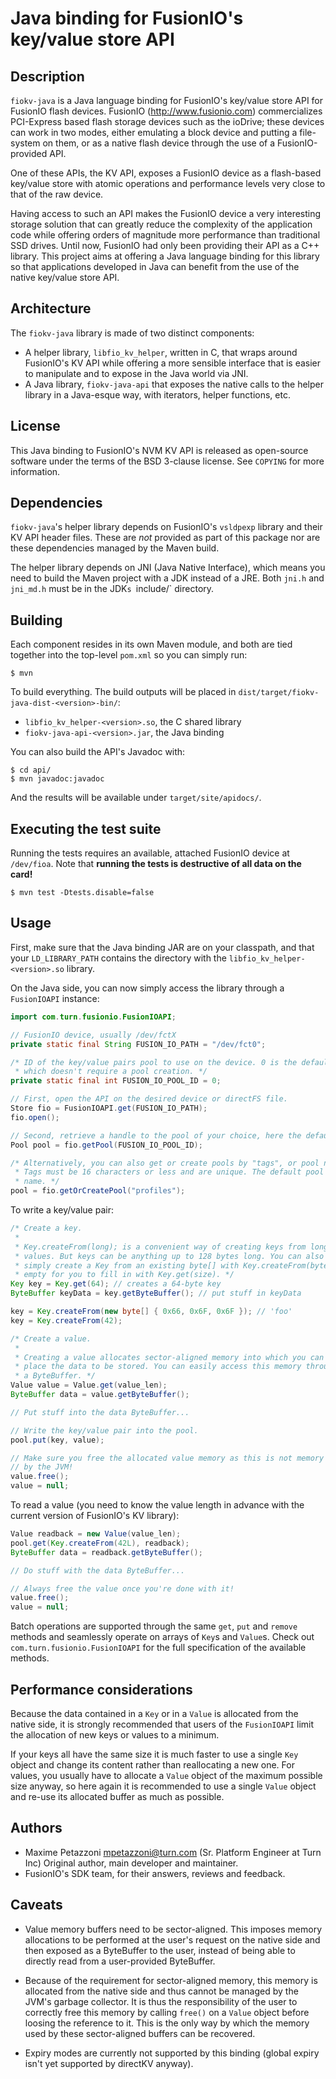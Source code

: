 Java binding for FusionIO's key/value store API
===============================================

Description
-----------

`fiokv-java` is a Java language binding for FusionIO's key/value store API for
FusionIO flash devices. FusionIO (http://www.fusionio.com) commercializes
PCI-Express based flash storage devices such as the ioDrive; these devices can
work in two modes, either emulating a block device and putting a file-system on
them, or as a native flash device through the use of a FusionIO-provided API.

One of these APIs, the KV API, exposes a FusionIO device as a flash-based
key/value store with atomic operations and performance levels very close to
that of the raw device.

Having access to such an API makes the FusionIO device a very interesting
storage solution that can greatly reduce the complexity of the application code
while offering orders of magnitude more performance than traditional SSD
drives. Until now, FusionIO had only been providing their API as a C++ library.
This project aims at offering a Java language binding for this library so that
applications developed in Java can benefit from the use of the native key/value
store API.


Architecture
------------

The `fiokv-java` library is made of two distinct components:

* A helper library, `libfio_kv_helper`, written in C, that wraps around
  FusionIO's KV API while offering a more sensible interface that is easier to
  manipulate and to expose in the Java world via JNI.
* A Java library, `fiokv-java-api` that exposes the native calls to the helper
  library in a Java-esque way, with iterators, helper functions, etc.


License
-------

This Java binding to FusionIO's NVM KV API is released as open-source software
under the terms of the BSD 3-clause license. See `COPYING` for more
information.


Dependencies
------------

`fiokv-java`'s helper library depends on FusionIO's `vsldpexp` library and
their KV API header files. These are _not_ provided as part of this package nor
are these dependencies managed by the Maven build.

The helper library depends on JNI (Java Native Interface), which means you need
to build the Maven project with a JDK instead of a JRE. Both `jni.h` and
`jni_md.h` must be in the JDK`s `include/` directory.


Building
--------

Each component resides in its own Maven module, and both are tied together into
the top-level `pom.xml` so you can simply run:

```
$ mvn
```

To build everything. The build outputs will be placed in
`dist/target/fiokv-java-dist-<version>-bin/`:

* `libfio_kv_helper-<version>.so`, the C shared library
* `fiokv-java-api-<version>.jar`, the Java binding

You can also build the API's Javadoc with:

```
$ cd api/
$ mvn javadoc:javadoc
```

And the results will be available under `target/site/apidocs/`.


Executing the test suite
------------------------

Running the tests requires an available, attached FusionIO device at
`/dev/fioa`. Note that **running the tests is destructive of all data on the
card!**

```
$ mvn test -Dtests.disable=false
```

Usage
-----

First, make sure that the Java binding JAR are on your classpath, and that your
`LD_LIBRARY_PATH` contains the directory with the
`libfio_kv_helper-<version>.so` library.

On the Java side, you can now simply access the library through a
`FusionIOAPI` instance:

```java
import com.turn.fusionio.FusionIOAPI;

// FusionIO device, usually /dev/fctX
private static final String FUSION_IO_PATH = "/dev/fct0";

/* ID of the key/value pairs pool to use on the device. 0 is the default pool
 * which doesn't require a pool creation. */
private static final int FUSION_IO_POOL_ID = 0;

// First, open the API on the desired device or directFS file.
Store fio = FusionIOAPI.get(FUSION_IO_PATH);
fio.open();

// Second, retrieve a handle to the pool of your choice, here the default pool.
Pool pool = fio.getPool(FUSION_IO_POOL_ID);

/* Alternatively, you can also get or create pools by "tags", or pool names.
 * Tags must be 16 characters or less and are unique. The default pool has no
 * name. */
pool = fio.getOrCreatePool("profiles");
```

To write a key/value pair:

```java
/* Create a key.
 *
 * Key.createFrom(long); is a convenient way of creating keys from long integer
 * values. But keys can be anything up to 128 bytes long. You can also
 * simply create a Key from an existing byte[] with Key.createFrom(byte[]), or
 * empty for you to fill in with Key.get(size). */
Key key = Key.get(64); // creates a 64-byte key
ByteBuffer keyData = key.getByteBuffer(); // put stuff in keyData

key = Key.createFrom(new byte[] { 0x66, 0x6F, 0x6F }); // 'foo'
key = Key.createFrom(42);

/* Create a value.
 *
 * Creating a value allocates sector-aligned memory into which you can
 * place the data to be stored. You can easily access this memory through
 * a ByteBuffer. */
Value value = Value.get(value_len);
ByteBuffer data = value.getByteBuffer();

// Put stuff into the data ByteBuffer...

// Write the key/value pair into the pool.
pool.put(key, value);

// Make sure you free the allocated value memory as this is not memory managed
// by the JVM!
value.free();
value = null;
```

To read a value (you need to know the value length in advance with the current
version of FusionIO's KV library):

```java
Value readback = new Value(value_len);
pool.get(Key.createFrom(42L), readback);
ByteBuffer data = readback.getByteBuffer();

// Do stuff with the data ByteBuffer...

// Always free the value once you're done with it!
value.free();
value = null;
```

Batch operations are supported through the same `get`, `put` and `remove`
methods and seamlessly operate on arrays of `Key`s and `Value`s. Check out
`com.turn.fusionio.FusionIOAPI` for the full specification of the available
methods.


Performance considerations
--------------------------

Because the data contained in a `Key` or in a `Value` is allocated from the
native side, it is strongly recommended that users of the `FusionIOAPI` limit
the allocation of new keys or values to a minimum.

If your keys all have the same size it is much faster to use a single `Key`
object and change its content rather than reallocating a new one. For values,
you usually have to allocate a `Value` object of the maximum possible size
anyway, so here again it is recommended to use a single `Value` object and
re-use its allocated buffer as much as possible.


Authors
-------

* Maxime Petazzoni <mpetazzoni@turn.com> (Sr. Platform Engineer at Turn Inc)
  Original author, main developer and maintainer.
* FusionIO's SDK team, for their answers, reviews and feedback.


Caveats
-------

* Value memory buffers need to be sector-aligned. This imposes memory
  allocations to be performed at the user's request on the native side and then
  exposed as a ByteBuffer to the user, instead of being able to directly read
  from a user-provided ByteBuffer.

* Because of the requirement for sector-aligned memory, this memory is
  allocated from the native side and thus cannot be managed by the JVM's
  garbage collector. It is thus the responsibility of the user to correctly
  free this memory by calling `free()` on a `Value` object before loosing the
  reference to it. This is the only way by which the memory used by these
  sector-aligned buffers can be recovered.

* Expiry modes are currently not supported by this binding (global expiry isn't
  yet supported by directKV anyway).
